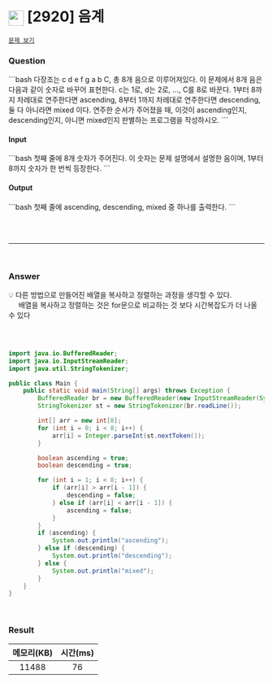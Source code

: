 <h1><img src="https://d2gd6pc034wcta.cloudfront.net/tier/4.svg" width="30" height="30" style="vertical-align: middle;"/> [2920] 음계 </h1>

<a href="https://www.acmicpc.net/problem/2920 " target="_black">``문제 보기``</a>


<h3>Question</h3>
```bash
다장조는 c d e f g a b C, 총 8개 음으로 이루어져있다. 이 문제에서 8개 음은 다음과 같이 숫자로 바꾸어 표현한다.
c는 1로, d는 2로, ..., C를 8로 바꾼다.
1부터 8까지 차례대로 연주한다면 ascending, 8부터 1까지 차례대로 연주한다면 descending, 둘 다 아니라면 mixed 이다.
연주한 순서가 주어졌을 때, 이것이 ascending인지, descending인지, 아니면 mixed인지 판별하는 프로그램을 작성하시오.
```
<br>

<h4>Input</h4>
```bash
첫째 줄에 8개 숫자가 주어진다. 이 숫자는 문제 설명에서 설명한 음이며, 1부터 8까지 숫자가 한 번씩 등장한다.
```

<h4>Output</h4>
```bash
첫째 줄에 ascending, descending, mixed 중 하나를 출력한다.
```

<br><br>

<hr>

<br>

<h3>Answer</h3>


💡 다른 방법으로 만들어진 배열을 복사하고 정렬하는 과정을 생각할 수 있다. <br>
 &nbsp; &nbsp;&nbsp;&nbsp;배열을 복사하고 정렬하는 것은 for문으로 비교하는 것 보다 시간복잡도가 더 나올 수 있다

<br>

```java

import java.io.BufferedReader;
import java.io.InputStreamReader;
import java.util.StringTokenizer;

public class Main {
    public static void main(String[] args) throws Exception {
        BufferedReader br = new BufferedReader(new InputStreamReader(System.in));
        StringTokenizer st = new StringTokenizer(br.readLine());

        int[] arr = new int[8];
        for (int i = 0; i < 8; i++) {
            arr[i] = Integer.parseInt(st.nextToken());
        }

        boolean ascending = true;
        boolean descending = true;

        for (int i = 1; i < 8; i++) {
            if (arr[i] > arr[i - 1]) {
                descending = false;
            } else if (arr[i] < arr[i - 1]) {
                ascending = false;
            }
        }
        if (ascending) {
            System.out.println("ascending");
        } else if (descending) {
            System.out.println("descending");
        } else {
            System.out.println("mixed");
        }
    }
}
```

<br>

<h3>Result</h3>

|메모리(KB)| 시간(ms) |
|:---:|:------:|
|11488|   76   |

